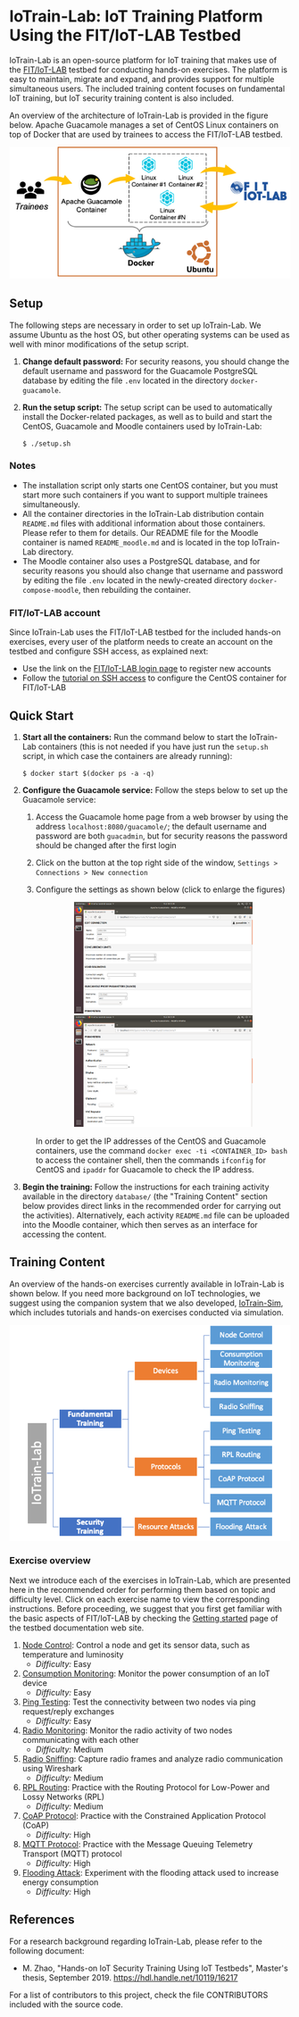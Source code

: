 

# IoTrain-Lab: IoT Training Platform Using the FIT/IoT-LAB Testbed

IoTrain-Lab is an open-source platform for IoT training that makes use
of the [FIT/IoT-LAB](https://www.iot-lab.info/) testbed for conducting
hands-on exercises. The platform is easy to maintain, migrate and
expand, and provides support for multiple simultaneous users. The
included training content focuses on fundamental IoT training, but IoT
security training content is also included.

An overview of the architecture of IoTrain-Lab is provided in the
figure below. Apache Guacamole manages a set of CentOS Linux
containers on top of Docker that are used by trainees to access the
FIT/IoT-LAB testbed.
<div align=center><img src="figures/platform_architecture.png"></div>


## Setup

The following steps are necessary in order to set up IoTrain-Lab. We
assume Ubuntu as the host OS, but other operating systems can be used
as well with minor modifications of the setup script.

1. **Change default password:** For security reasons, you should
change the default username and password for the Guacamole PostgreSQL
database by editing the file `.env` located in the directory
`docker-guacamole`.

2. **Run the setup script:** The setup script can be used to
automatically install the Docker-related packages, as well as to build
and start the CentOS, Guacamole and Moodle containers used by
IoTrain-Lab:
	```
	$ ./setup.sh
	```

### Notes

* The installation script only starts one CentOS container, but you
  must start more such containers if you want to support multiple
  trainees simultaneously.
* All the container directories in the IoTrain-Lab distribution
  contain `README.md` files with additional information about those
  containers. Please refer to them for details. Our README file for
  the Moodle container is named `README_moodle.md` and is located in
  the top IoTrain-Lab directory.
* The Moodle container also uses a PostgreSQL database, and for
  security reasons you should also change that username and password
  by editing the file `.env` located in the newly-created directory
  `docker-compose-moodle`, then rebuilding the container.

### FIT/IoT-LAB account

Since IoTrain-Lab uses the FIT/IoT-LAB testbed for the included
hands-on exercises, every user of the platform needs to create an
account on the testbed and configure SSH access, as explained next:
* Use the link on the [FIT/IoT-LAB login
  page](https://www.iot-lab.info/testbed/login?next=%2Fdashboard) to
  register new accounts
* Follow the [tutorial on SSH
  access](https://www.iot-lab.info/tutorials/ssh-access/) to configure
  the CentOS container for FIT/IoT-LAB


## Quick Start

1. **Start all the containers:** Run the command below to start the
IoTrain-Lab containers (this is not needed if you have just run the
`setup.sh` script, in which case the containers are already running):
	```
	$ docker start $(docker ps -a -q)
	```

2. **Configure the Guacamole service:** Follow the steps below to set
up the Guacamole service:

	1. Access the Guacamole home page from a web browser by using
	the address `localhost:8080/guacamole/`; the default username
	and password are both `guacadmin`, but for security reasons
	the password should be changed after the first login

	2. Click on the button at the top right side of the window,
	`Settings > Connections > New connection`

	3. Configure the settings as shown below (click to enlarge the
	figures)
		<div align=center>
		<img width="320" src="figures/guacamole_settings1.png">
		<img width="320" src="figures/guacamole_settings2.png">
		</div>

		In order to get the IP addresses of the CentOS and
		Guacamole containers, use the command `docker exec -ti
		<CONTAINER_ID> bash` to access the container shell,
		then the commands `ifconfig` for CentOS and `ipaddr`
		for Guacamole to check the IP address.

3. **Begin the training:** Follow the instructions for each training
activity available in the directory `database/` (the "Training
Content" section below provides direct links in the recommended order
for carrying out the activities). Alternatively, each activity
`README.md` file can be uploaded into the Moodle container, which then
serves as an interface for accessing the content.


## Training Content

An overview of the hands-on exercises currently available in
IoTrain-Lab is shown below. If you need more background on IoT
technologies, we suggest using the companion system that we also
developed, [IoTrain-Sim](https://github.com/crond-jaist/iotrain-sim),
which includes tutorials and hands-on exercises conducted via
simulation.
<div align=center><img src="figures/content_overview.png"></div>

### Exercise overview

Next we introduce each of the exercises in IoTrain-Lab, which are
presented here in the recommended order for performing them based on
topic and difficulty level. Click on each exercise name to view the
corresponding instructions. Before proceeding, we suggest that you
first get familiar with the basic aspects of FIT/IoT-LAB by checking
the [Getting
started](https://www.iot-lab.info/docs/getting-started/introduction/)
page of the testbed documentation web site.

1. [Node Control](database/fundamental_training/devices/node_control/README.md):
	Control a node and get its sensor data, such as temperature and luminosity
	- _Difficulty:_ Easy
2. [Consumption Monitoring](database/fundamental_training/devices/consumption_monitoring/README.md):
	Monitor the power consumption of an IoT device
	- _Difficulty:_ Easy
3. [Ping Testing](database/fundamental_training/protocols/ping_testing/README.md):
	Test the connectivity between two nodes via ping request/reply exchanges
	- _Difficulty:_ Easy
4. [Radio Monitoring](database/fundamental_training/devices/radio_monitoring/README.md):
	Monitor the radio activity of two nodes communicating with each other
	- _Difficulty:_ Medium
5. [Radio Sniffing](database/fundamental_training/devices/radio_sniffing/README.md):
	Capture radio frames and analyze radio communication using Wireshark
	- _Difficulty:_ Medium
6. [RPL Routing](database/fundamental_training/protocols/rpl_routing/README.md):
	Practice with the Routing Protocol for Low-Power and Lossy Networks (RPL)
	- _Difficulty:_ Medium
7. [CoAP Protocol](database/fundamental_training/protocols/coap_protocol/README.md):
	Practice with the Constrained Application Protocol (CoAP)
	- _Difficulty:_ High
8. [MQTT Protocol](database/fundamental_training/protocols/mqtt_protocol/README.md):
	Practice with the Message Queuing  Telemetry Transport (MQTT) protocol
	- _Difficulty:_ High
9. [Flooding Attack](database/security_training/resource_attacks/flooding_attack/README.md):
	Experiment with the flooding attack used to increase energy consumption
	- _Difficulty:_ High


## References

For a research background regarding IoTrain-Lab, please refer to the
following document:
* M. Zhao, "Hands-on IoT Security Training Using IoT Testbeds",
  Master's thesis, September 2019. https://hdl.handle.net/10119/16217

For a list of contributors to this project, check the file
CONTRIBUTORS included with the source code.
